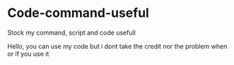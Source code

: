 # Code-command-useful
Stock my command, script and code usefull

Hello, you can use my code but i dont take the credit nor the problem when or if you use it
